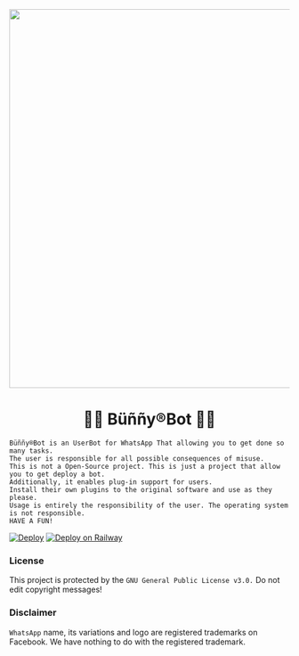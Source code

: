 <div align="center">
  <img src="https://telegra.ph/file/fe4c3a45f781bf1009946.jpg" width="520" height="680">
  <h1>👸💎 Büññy®Bot 💎👸</h1>
</div>


```
Büññy®Bot is an UserBot for WhatsApp That allowing you to get done so many tasks.
The user is responsible for all possible consequences of misuse.
This is not a Open-Source project. This is just a project that allow you to get deploy a bot.
Additionally, it enables plug-in support for users.
Install their own plugins to the original software and use as they please.
Usage is entirely the responsibility of the user. The operating system is not responsible.
HAVE A FUN!
```

[![Deploy](https://www.herokucdn.com/deploy/button.svg)](https://heroku.com/deploy)
[![Deploy on Railway](https://railway.app/button.svg)](https://railway.app/new/template?template=https%3A%2F%2Fgithub.com%2Fdebojit16mitra%2Fmywhatsappbot)


### License
This project is protected by the `GNU General Public License v3.0.`
Do not edit copyright messages!

### Disclaimer
`WhatsApp` name, its variations and logo are registered trademarks on Facebook. We have nothing to do with the registered trademark.

